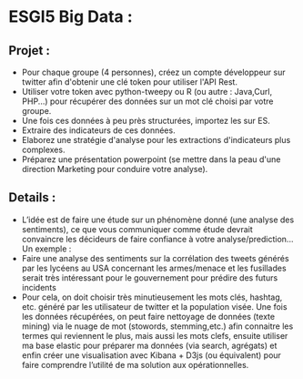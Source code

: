 # ESGI5 Big Data :

## Projet :

* Pour chaque groupe (4 personnes), créez un compte développeur sur twitter afin d'obtenir une clé token pour utiliser l'API Rest.
* Utiliser votre token avec python-tweepy ou R (ou autre : Java,Curl, PHP...) pour récupérer des données sur un mot clé choisi par votre groupe.
* Une fois ces données à peu près structurées, importez les sur ES.
* Extraire des indicateurs de ces données.
* Elaborez une stratégie d'analyse pour les extractions d'indicateurs plus
complexes.
* Préparez une présentation powerpoint (se mettre dans la peau d'une direction
Marketing pour conduire votre analyse).

## Details :

* L’idée est de faire une étude sur un phénomène donné (une analyse des sentiments), ce que vous communiquer comme étude devrait convaincre les décideurs de faire confiance à votre analyse/prediction...
Un exemple :
* Faire une analyse des sentiments sur la corrélation des tweets générés par les lycéens au USA concernant les armes/menace et les fusillades serait très intéressant pour le gouvernement pour prédire des futurs incidents
* Pour cela, on doit choisir très minutieusement les mots clés, hashtag, etc. généré par les utilisateur de twitter et la population visée.
Une fois les données récupérées, on peut faire nettoyage de données (texte mining) via le nuage de mot (stowords, stemming,etc.) afin connaitre les termes qui reviennent le plus, mais aussi les mots clefs, ensuite utiliser ma base elastic pour préparer ma données (via search, agrégats) et enfin créer une visualisation avec Kibana + D3js (ou équivalent) pour faire comprendre l’utilité de ma solution aux opérationnelles.